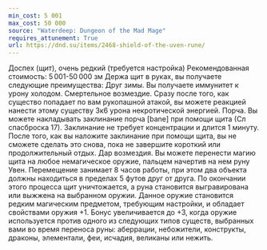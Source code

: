 ```yaml
---
min_cost: 5 001
max_cost: 50 000
source: "Waterdeep: Dungeon of the Mad Mage"
requires_attunement: True
url: https://dnd.su/items/2468-shield-of-the-uven-rune/
---
```


Доспех (щит), очень редкий (требуется настройка)
Рекомендованная стоимость: 5 001-50 000 зм
Держа щит в руках, вы получаете следующие преимущества:
Друг зимы. Вы получаете иммунитет к урону холодом.
Смертельное возмездие. Сразу после того, как существо попадает по вам рукопашной атакой, вы можете реакцией нанести этому существу 3к6 урона некротической энергией.
Порча. Вы можете накладывать заклинание порча [bane] при помощи щита (Сл спасброска 17). Заклинание не требует концентрации и длится 1 минуту. После того, как вы наложите заклинание при помощи щита, вы не сможете сделать это снова, пока не завершите короткий или продолжительный отдых.
Дар возмездия. Вы можете перенести магию щита на любое немагическое оружие, пальцем начертив на нем руну Увен. Перемещение занимает 8 часов работы, при этом два объекта должны находиться в пределах 5 футов друг от друга. По окончании этого процесса щит уничтожается, а руна становится выгравирована или выжжена на выбранном оружии. Данное оружие становится редким магическим предметом, требующим настройки, и обладает свойствами оружия +1. Бонус увеличивается до +3, когда оружие используется против одного из следующих типов существ, выбранных вами во время переноса руны: аберрации, небожители, конструкты, драконы, элементали, феи, исчадия, великаны или нежить.